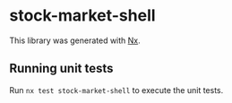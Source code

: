# stock-market-shell

This library was generated with [Nx](https://nx.dev).

## Running unit tests

Run `nx test stock-market-shell` to execute the unit tests.
